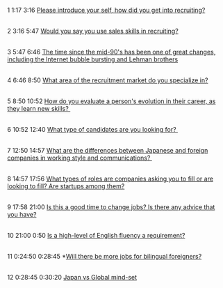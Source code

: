 <p>
  <span class="wysiwyg-font-size-medium">1 1:17 3:16 <a href="http://bit.ly/2c8ZIWv">Please introduce your self, how did you get into recruiting?</a></span>
</p>
<p>
  <br>
  <span class="wysiwyg-font-size-medium">2 3:16 5:47 <a href="http://bit.ly/2cXLxUf">Would you say you use sales skills in recruiting?</a></span>
</p>
<p>
  <br>
  <span class="wysiwyg-font-size-medium">3 5:47 6:46 <a href="http://bit.ly/2cVMlGi">The time since the mid-90's has been one of great changes, including the Internet bubble bursting and Lehman brothers</a></span>
</p>
<p>
  <br>
  <span class="wysiwyg-font-size-medium">4 6:46 8:50 <a href="http://bit.ly/2cH8LvN">What area of the recruitment market do you specialize in?</a>&nbsp;</span>
</p>
<p>
  <br>
  <span class="wysiwyg-font-size-medium">5 8:50 10:52 <a href="http://bit.ly/2cd01hm">How do you evaluate a person's evolution in their career, as they learn new skills?&nbsp;</a></span>
</p>
<p>
  <br>
  6 10:52 12:40
  <a href="http://bit.ly/2c79MdU">What type of candidates are you looking for?&nbsp;</a>
</p>
<p>
  <br>
  7 12:50 14:57
  <a href="http://bit.ly/2cEgttx">What are the differences between Japanese and foreign companies in working style and communications?&nbsp;</a>
</p>
<p>
  <br>
  8 14:57 17:56
  <a href="http://bit.ly/2cqkD4J">What types of roles are companies asking you to fill or are looking to fill? Are startups among them?</a>
</p>
<p>
  <br>
  9 17:58 21:00
  <a href="http://bit.ly/2cfwx2C">Is this a good time to change jobs? Is there any advice that you have?</a>
</p>
<p>
  <br>
  10 21:00 0:50
  <a href="http://bit.ly/2cOP442">Is a high-level of English fluency a requirement?</a>
</p>
<p>
  <br>
  11 0:24:50 0:28:45 *<a href="http://bit.ly/2cJmNQ8">Will there be more jobs for bilingual foreigners?</a>
</p>
<p>
  <br>
  12 0:28:45 0:30:20
  <a href="http://bit.ly/2cfx6cF">Japan vs Global mind-set</a>
</p>
